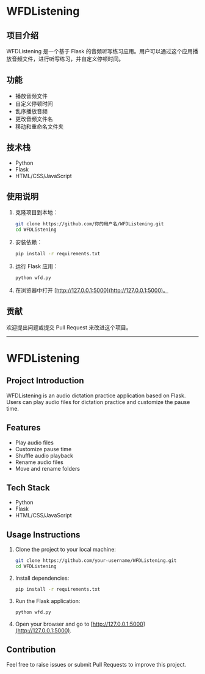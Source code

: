 # WFDListening

## 项目介绍
WFDListening 是一个基于 Flask 的音频听写练习应用。用户可以通过这个应用播放音频文件，进行听写练习，并自定义停顿时间。

## 功能
- 播放音频文件
- 自定义停顿时间
- 乱序播放音频
- 更改音频文件名
- 移动和重命名文件夹

## 技术栈
- Python
- Flask
- HTML/CSS/JavaScript

## 使用说明
1. 克隆项目到本地：
   ```bash
   git clone https://github.com/你的用户名/WFDListening.git
   cd WFDListening
   ```

2. 安装依赖：
   ```bash
   pip install -r requirements.txt
   ```

3. 运行 Flask 应用：
   ```bash
   python wfd.py
   ```

4. 在浏览器中打开 [http://127.0.0.1:5000](http://127.0.0.1:5000)。

## 贡献
欢迎提出问题或提交 Pull Request 来改进这个项目。

---

# WFDListening

## Project Introduction
WFDListening is an audio dictation practice application based on Flask. Users can play audio files for dictation practice and customize the pause time.

## Features
- Play audio files
- Customize pause time
- Shuffle audio playback
- Rename audio files
- Move and rename folders

## Tech Stack
- Python
- Flask
- HTML/CSS/JavaScript

## Usage Instructions
1. Clone the project to your local machine:
   ```bash
   git clone https://github.com/your-username/WFDListening.git
   cd WFDListening
   ```

2. Install dependencies:
   ```bash
   pip install -r requirements.txt
   ```

3. Run the Flask application:
   ```bash
   python wfd.py
   ```

4. Open your browser and go to [http://127.0.0.1:5000](http://127.0.0.1:5000).

## Contribution
Feel free to raise issues or submit Pull Requests to improve this project.
